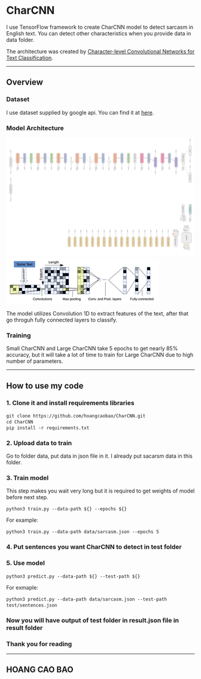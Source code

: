 # CharCNN

I use TensorFlow framework to create CharCNN model to detect sarcasm in English text. You can detect other characteristics when you provide data in data folder. 

The architecture was created by [Character-level Convolutional Networks for Text Classification](https://proceedings.neurips.cc/paper/2015/file/250cf8b51c773f3f8dc8b4be867a9a02-Paper.pdf).

---

## Overview

### Dataset
I use dataset supplied by google api. You can find it at [here](https://storage.googleapis.com/download.tensorflow.org/data/sarcasm.json).

### Model Architecture


![](image/CharCNN-architecture1.png)
![](image/CharCNN-architecture2.png)


The model utilizes Convolution 1D to extract features of the text, after that go throguh fully connected layers to classify.

### Training

Small CharCNN and Large CharCNN take 5 epochs to get nearly 85% accuracy, but it will take a lot of time to train for Large CharCNN due to high number of parameters.

---
## How to use my code

### 1. Clone it and install requirements libraries

```
git clone https://github.com/hoangcaobao/CharCNN.git
cd CharCNN
pip install -r requirements.txt
```

### 2. Upload data to train
Go to folder data, put data in json file in it. I already put sacarsm data in this folder.

### 3. Train model
This step makes you wait very long but it is required to get weights of model before next step.
```
python3 train.py --data-path ${} --epochs ${}
```
For example:
```
python3 train.py --data-path data/sarcasm.json --epochs 5
```

### 4. Put sentences you want CharCNN to detect in test folder

### 5. Use model
```
python3 predict.py --data-path ${} --test-path ${}
```
For exmaple:
```
python3 predict.py --data-path data/sarcasm.json --test-path test/sentences.json
```
### Now you will have output of test folder in result.json file in result folder

### Thank you for reading

---
## HOANG CAO BAO


